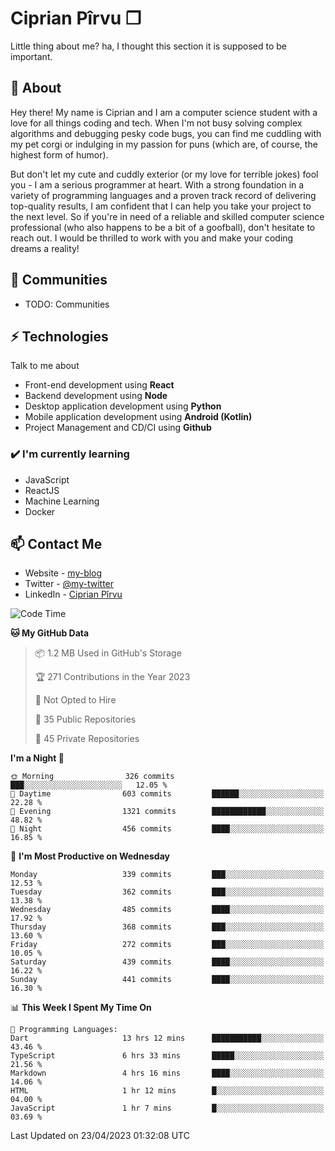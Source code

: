 # Ciprian Pîrvu ❐

Little thing about me? ha, I thought this section it is supposed to be important.

## 🧐 About

Hey there! My name is Ciprian and I am a computer science student with a love for all things coding and tech. When I'm not busy solving complex algorithms and debugging pesky code bugs, you can find me cuddling with my pet corgi or indulging in my passion for puns (which are, of course, the highest form of humor).

But don't let my cute and cuddly exterior (or my love for terrible jokes) fool you - I am a serious programmer at heart. With a strong foundation in a variety of programming languages and a proven track record of delivering top-quality results, I am confident that I can help you take your project to the next level. So if you're in need of a reliable and skilled computer science professional (who also happens to be a bit of a goofball), don't hesitate to reach out. I would be thrilled to work with you and make your coding dreams a reality!

## 👯 Communities

-   TODO: Communities

## ⚡ Technologies

Talk to me about

-   Front-end development using **React**
-   Backend development using **Node**
-   Desktop application development using **Python**
-   Mobile application development using **Android (Kotlin)**
-   Project Management and CD/CI using **Github**

### ✔️ I'm currently learning

-   JavaScript
-   ReactJS
-   Machine Learning
-   Docker

## 📫 Contact Me

-   Website - [my-blog]()
-   Twitter - [@my-twitter]()
-   LinkedIn - [Ciprian Pîrvu](https://www.linkedin.com/in/p%C3%AErvu-ciprian-cristian-4415991b1/)

<!--START_SECTION:waka-->
![Code Time](http://img.shields.io/badge/Code%20Time-1%2C696%20hrs%2021%20mins-blue)

**🐱 My GitHub Data** 

> 📦 1.2 MB Used in GitHub's Storage 
 > 
> 🏆 271 Contributions in the Year 2023
 > 
> 🚫 Not Opted to Hire
 > 
> 📜 35 Public Repositories 
 > 
> 🔑 45 Private Repositories 
 > 
**I'm a Night 🦉** 

```text
🌞 Morning                326 commits         ███░░░░░░░░░░░░░░░░░░░░░░   12.05 % 
🌆 Daytime                603 commits         ██████░░░░░░░░░░░░░░░░░░░   22.28 % 
🌃 Evening                1321 commits        ████████████░░░░░░░░░░░░░   48.82 % 
🌙 Night                  456 commits         ████░░░░░░░░░░░░░░░░░░░░░   16.85 % 
```
📅 **I'm Most Productive on Wednesday** 

```text
Monday                   339 commits         ███░░░░░░░░░░░░░░░░░░░░░░   12.53 % 
Tuesday                  362 commits         ███░░░░░░░░░░░░░░░░░░░░░░   13.38 % 
Wednesday                485 commits         ████░░░░░░░░░░░░░░░░░░░░░   17.92 % 
Thursday                 368 commits         ███░░░░░░░░░░░░░░░░░░░░░░   13.60 % 
Friday                   272 commits         ███░░░░░░░░░░░░░░░░░░░░░░   10.05 % 
Saturday                 439 commits         ████░░░░░░░░░░░░░░░░░░░░░   16.22 % 
Sunday                   441 commits         ████░░░░░░░░░░░░░░░░░░░░░   16.30 % 
```


📊 **This Week I Spent My Time On** 

```text
💬 Programming Languages: 
Dart                     13 hrs 12 mins      ███████████░░░░░░░░░░░░░░   43.46 % 
TypeScript               6 hrs 33 mins       █████░░░░░░░░░░░░░░░░░░░░   21.56 % 
Markdown                 4 hrs 16 mins       ████░░░░░░░░░░░░░░░░░░░░░   14.06 % 
HTML                     1 hr 12 mins        █░░░░░░░░░░░░░░░░░░░░░░░░   04.00 % 
JavaScript               1 hr 7 mins         █░░░░░░░░░░░░░░░░░░░░░░░░   03.69 % 
```


 Last Updated on 23/04/2023 01:32:08 UTC
<!--END_SECTION:waka-->
